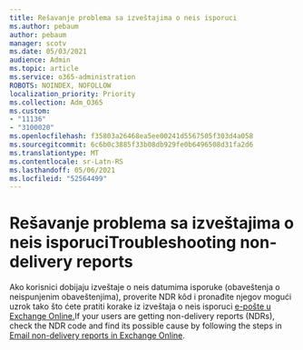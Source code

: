 ```yaml
---
title: Rešavanje problema sa izveštajima o neis isporuci
ms.author: pebaum
author: pebaum
manager: scotv
ms.date: 05/03/2021
audience: Admin
ms.topic: article
ms.service: o365-administration
ROBOTS: NOINDEX, NOFOLLOW
localization_priority: Priority
ms.collection: Adm_O365
ms.custom:
- "11136"
- "3100020"
ms.openlocfilehash: f35803a26468ea5ee00241d5567505f303d4a058
ms.sourcegitcommit: 6c6b0c3885f33b08db929fe0b6496508d31fa2d6
ms.translationtype: MT
ms.contentlocale: sr-Latn-RS
ms.lasthandoff: 05/06/2021
ms.locfileid: "52564499"
---
```

# <a name="troubleshooting-non-delivery-reports"></a><span data-ttu-id="c7763-102">Rešavanje problema sa izveštajima o neis isporuci</span><span class="sxs-lookup"><span data-stu-id="c7763-102">Troubleshooting non-delivery reports</span></span>

<span data-ttu-id="c7763-103">Ako korisnici dobijaju izveštaje o neis datumima isporuke (obaveštenja o neispunjenim obaveštenjima), proverite NDR kôd i pronađite njegov mogući uzrok tako što ćete pratiti korake iz izveštaja o neis isporuci [e-pošte u Exchange Online.](https://docs.microsoft.com/exchange/mail-flow-best-practices/non-delivery-reports-in-exchange-online/non-delivery-reports-in-exchange-online)</span><span class="sxs-lookup"><span data-stu-id="c7763-103">If your users are getting non-delivery reports (NDRs), check the NDR code and find its possible cause by following the steps in [Email non-delivery reports in Exchange Online](https://docs.microsoft.com/exchange/mail-flow-best-practices/non-delivery-reports-in-exchange-online/non-delivery-reports-in-exchange-online).</span></span>